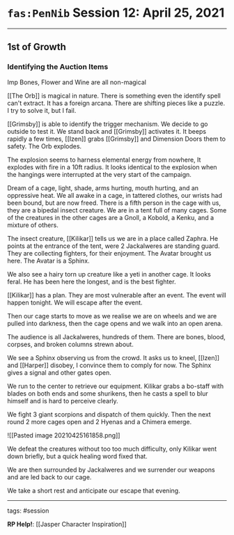 # `fas:PenNib` Session 12: April 25, 2021
---

## 1st of Growth
### Identifying the Auction Items
Imp Bones, Flower and Wine are all non-magical

[[The Orb]] is magical in nature. There is something even the identify spell can't extract. It has a foreign arcana. There are shifting pieces like a puzzle. I try to solve it, but I fail.

[[Grimsby]] is able to identify the trigger mechanism. We decide to go outside to test it. We stand back and [[Grimsby]] activates it. It beeps rapidly a few times, [[Izen]] grabs [[Grimsby]] and Dimension Doors them to safety. The Orb explodes. 

The explosion seems to harness elemental energy from nowhere, It explodes with fire in a 10ft radius. It looks identical to the explosion when the hangings were interrupted at the very start of the campaign.

Dream of a cage, light, shade, arms hurting, mouth hurting, and an oppressive heat. We all awake in a cage, in tattered clothes, our wrists had been bound, but are now freed. There is a fifth person in the cage with us, they are a bipedal insect creature. We are in a tent full of many cages. Some of the creatures in the other cages are a Gnoll, a Kobold, a Kenku, and a mixture of others.

The insect creature, [[Kilikar]] tells us we are in a place called Zaphra. He points at the entrance of the tent, were 2 Jackalweres are standing guard. They are collecting fighters, for their enjoyment. The Avatar brought us here. The Avatar is a Sphinx.

We also see a hairy torn up creature like a yeti in another cage. It looks feral. He has been here the longest, and is the best fighter.

[[Kilikar]] has a plan. They are most vulnerable after an event. The event will happen tonight. We will escape after the event.

Then our cage starts to move as we realise we are on wheels and we are pulled into darkness, then the cage opens and we walk into an open arena.

The audience is all Jackalweres, hundreds of them. There are bones, blood, corpses, and broken columns strewn about.

We see a Sphinx observing us from the crowd. It asks us to kneel, [[Izen]] and [[Harper]] disobey, I convince them to comply for now. The Sphinx gives a signal and other gates open.

We run to the center to retrieve our equipment. Kilikar grabs a bo-staff with blades on both ends and some shurikens, then he casts a spell to blur himself and is hard to perceive clearly.

We fight 3 giant scorpions and dispatch of them quickly. Then the next round 2 more cages open and 2 Hyenas and a Chimera emerge.

![[Pasted image 20210425161858.png]]

We defeat the creatures without too too much difficulty, only Kilikar went down briefly, but a quick healing word fixed that. 

We are then surrounded by Jackalweres and we surrender our weapons and are led back to our cage. 

We take a short rest and anticipate our escape that evening.

---

tags: #session

**RP Help!**: [[Jasper Character Inspiration]]